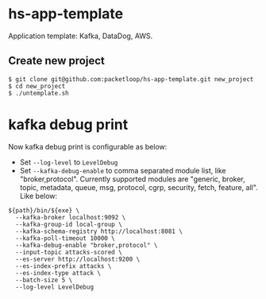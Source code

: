 # hs-app-template
Application template: Kafka, DataDog, AWS.

## Create new project

```
$ git clone git@github.com:packetloop/hs-app-template.git new_project
$ cd new_project
$ ./untemplate.sh
```

# kafka debug print
Now kafka debug print is configurable as below:
* Set `--log-level` to `LevelDebug`
* Set `--kafka-debug-enable` to comma separated module list, like "broker,protocol". Currently supported modules are "generic, broker, topic, metadata, queue, msg, protocol, cgrp, security, fetch, feature, all".
Like below:
```
${path}/bin/${exe} \
  --kafka-broker localhost:9092 \
  --kafka-group-id local-group \
  --kafka-schema-registry http://localhost:8081 \
  --kafka-poll-timeout 10000 \
  --kafka-debug-enable "broker,protocol" \
  --input-topic attacks-scored \
  --es-server http://localhost:9200 \
  --es-index-prefix attacks \
  --es-index-type attack \
  --batch-size 5 \
  --log-level LevelDebug
```